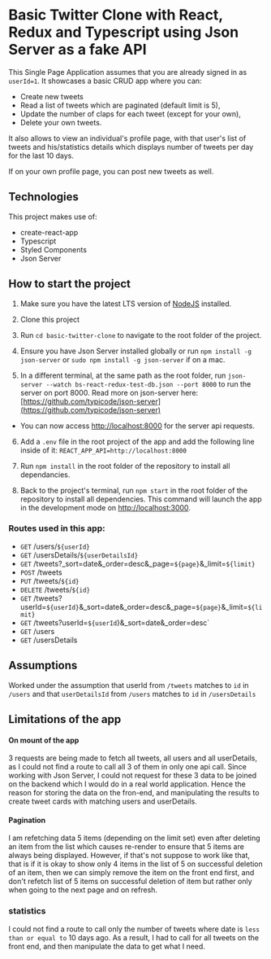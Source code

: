 # Basic Twitter Clone with React, Redux and Typescript using Json Server as a fake API

This Single Page Application assumes that you are already signed in as `userId=1`. It showcases a basic CRUD app where you can:

- Create new tweets
- Read a list of tweets which are paginated (default limit is 5),
- Update the number of claps for each tweet (except for your own),
- Delete your own tweets.

It also allows to view an individual's profile page, with that user's list of tweets and his/statistics details which displays number of tweets per day for the last 10 days.

If on your own profile page, you can post new tweets as well.

## Technologies
This project makes use of:
- create-react-app
- Typescript
- Styled Components
- Json Server
## How to start the project

 1. Make sure you have the latest LTS version of [NodeJS](https://nodejs.org/en/) installed.

 2. Clone this project

 3. Run `cd basic-twitter-clone` to navigate to the root folder of the project.

 4. Ensure you have Json Server installed globally or run `npm install -g json-server` or `sudo npm install -g json-server` if on a mac.

 5. In a different terminal, at the same path as the root folder, run `json-server --watch bs-react-redux-test-db.json --port 8000` to run the server on port 8000. Read more on json-server here: [https://github.com/typicode/json-server](https://github.com/typicode/json-server)

- You can now access [http://localhost:8000](http://localhost:8000) for the server api requests.

 6. Add a `.env` file in the root project of the app and add the following line inside of it: `REACT_APP_API=http://localhost:8000`

 7. Run `npm install` in the root folder of the repository to install all dependancies.

 8. Back to the project's terminal, run `npm start` in the root folder of the repository to install all dependencies. This command will launch the app in the development mode on [http://localhost:3000](http://localhost:3000).

### Routes used in this app:
- `GET` /users/`${userId}`
- `GET` /usersDetails/`${userDetailsId}`
- `GET` /tweets?_sort=date&_order=desc&_page=`${page}`&_limit=`${limit}`
- `POST` /tweets
- `PUT` /tweets/`${id}`
- `DELETE` /tweets/`${id}`
- `GET` /tweets?userId=`${userId}`&_sort=date&_order=desc&_page=`${page}`&_limit=`${limit}`
- `GET` /tweets?userId=`${userId`}&_sort=date&_order=desc`
- `GET` /users
- `GET` /usersDetails


## Assumptions
Worked under the assumption that userId from `/tweets` matches to `id` in `/users` and that `userDetailsId` from `/users` matches to `id` in `/usersDetails`

## Limitations of the app

#### On mount of the app
3 requests are being made to fetch all tweets, all users and all userDetails, as I could not find a route to call all 3 of them in only one api call. Since working with Json Server, I could not request for these 3 data to be joined on the backend which I would do in a real world application. Hence the reason for storing the data on the fron-end, and manipulating the results to create tweet cards with matching users and userDetails.
#### Pagination
I am refetching data 5 items (depending on the limit set) even after deleting an item from the list which causes re-render to ensure that 5 items are always being displayed.
However, if that's not suppose to work like that, that is if it is okay to show only 4 items in the list of 5 on successful deletion of an item, then we can simply remove the item on the front end first, and don't refetch list of 5 items on successful deletion of item but rather only when going to the next page and on refresh.

### statistics
I could not find a route to call only the number of tweets where date is `less than or equal to` 10 days ago. As a result, I had to call for all tweets on the front end, and then manipulate the data to get what I need.
